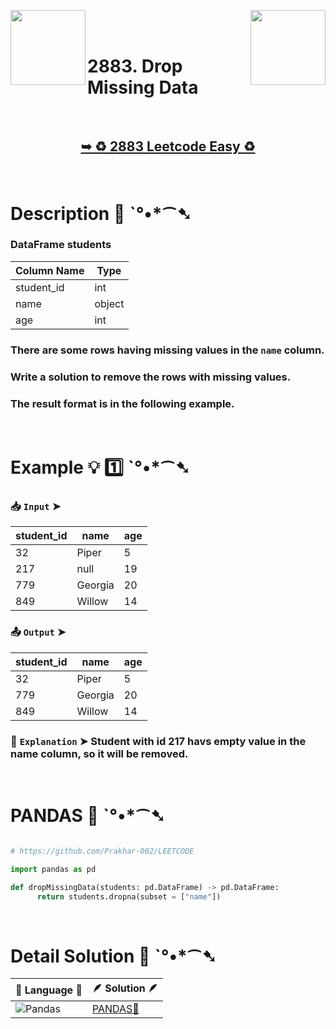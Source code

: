 
[<img align="left" src ="https://github.com/user-attachments/assets/c5e05cce-05ba-4f7d-8cea-67dc1112ab98" width = "120px" />](https://github.com/Prakhar-002/LEETCODE/tree/main/%F0%9F%93%9A%20Study%20%F0%9F%8E%A7%20Plan%20%F0%9F%91%A8%F0%9F%8F%BB%E2%80%8D%F0%9F%92%BB/%F0%9F%A7%AE%20Introduction%20to%20Pandas%20%F0%9F%90%BB%E2%80%8D%E2%9D%84%EF%B8%8F%20Learn%20Basic%20Pandas/%F0%9F%94%AC%20Examine%20Thoroughly%20%F0%9F%A7%AC/04%20Data%20Cleaning/Day%20%E2%9E%BA%2006%20%F0%9F%90%BB%E2%80%8D%E2%9D%84%EF%B8%8F%202882.%20Drop%20Duplicate%20Rows)
[<img align="right" src ="https://github.com/user-attachments/assets/6614aa7c-a424-4349-b963-2111d9e9aa0d" width = "120px" />](https://github.com/Prakhar-002/LEETCODE/tree/main/%F0%9F%93%9A%20Study%20%F0%9F%8E%A7%20Plan%20%F0%9F%91%A8%F0%9F%8F%BB%E2%80%8D%F0%9F%92%BB/%F0%9F%A7%AE%20Introduction%20to%20Pandas%20%F0%9F%90%BB%E2%80%8D%E2%9D%84%EF%B8%8F%20Learn%20Basic%20Pandas/%F0%9F%94%AC%20Examine%20Thoroughly%20%F0%9F%A7%AC/04%20Data%20Cleaning/Day%20%E2%9E%BA%2008%20%F0%9F%90%BB%E2%80%8D%E2%9D%84%EF%B8%8F%202884.%20Modify%20Columns)

</br>
</br>

# 2883. Drop Missing Data

</br>

<h2 align="center"> 

<a href="https://leetcode.com/problems/drop-missing-data/?envType=study-plan-v2&envId=introduction-to-pandas&lang=pythondata"><strong>➥ ♻️ 2883 Leetcode Easy ♻️ </strong></a>
</h2>

</br>

# Description 📜 ˋ°•*⁀➷

### DataFrame students

| Column Name | Type   |
|-------------|--------|
| student_id  | int    |
| name        | object |
| age         | int    |

### There are some rows having missing values in the `name` column.

### Write a solution to remove the rows with missing values.

### The result format is in the following example.

</br>

# Example 💡 1️⃣ ˋ°•*⁀➷

  ### 📥 `Input`  ➤ 

| student_id | name    | age |
| ---------- | ------- | --- |
| 32         | Piper   | 5   |
| 217        | null    | 19  |
| 779        | Georgia | 20  |
| 849        | Willow  | 14  |

  ### 📤 `Output`  ➤ 

| student_id | name    | age |
| ---------- | ------- | --- |
| 32         | Piper   | 5   |
| 779        | Georgia | 20  |
| 849        | Willow  | 14  |

  ### 🔦 `Explanation`  ➤ Student with id 217 havs empty value in the name column, so it will be removed.

</br>

# PANDAS 🐼 ˋ°•*⁀➷

```python

# https://github.com/Prakhar-002/LEETCODE

import pandas as pd

def dropMissingData(students: pd.DataFrame) -> pd.DataFrame:
      return students.dropna(subset = ["name"])

```

</br>

# Detail Solution 🧮 ˋ°•*⁀➷

| 📒 Language 📒  | 🪶 Solution 🪶 |
| ------------- | ------------- |
| ![Pandas](https://img.shields.io/badge/pandas-%23150458.svg?style=for-the-badge&logo=pandas&logoColor=white) | [PANDAS🐼](https://github.com/Prakhar-002/LEETCODE/blob/main/%F0%9F%93%9A%20Study%20%F0%9F%8E%A7%20Plan%20%F0%9F%91%A8%F0%9F%8F%BB%E2%80%8D%F0%9F%92%BB/%F0%9F%A7%AE%20Introduction%20to%20Pandas%20%F0%9F%90%BB%E2%80%8D%E2%9D%84%EF%B8%8F%20Learn%20Basic%20Pandas/%F0%9F%94%AC%20Examine%20Thoroughly%20%F0%9F%A7%AC/04%20Data%20Cleaning/Day%20%E2%9E%BA%2007%20%F0%9F%90%BB%E2%80%8D%E2%9D%84%EF%B8%8F%202883.%20Drop%20Missing%20Data/%F0%9F%90%BC%20Pandas%20-%202883.%20Drop%20Missing%20Data.py) |
